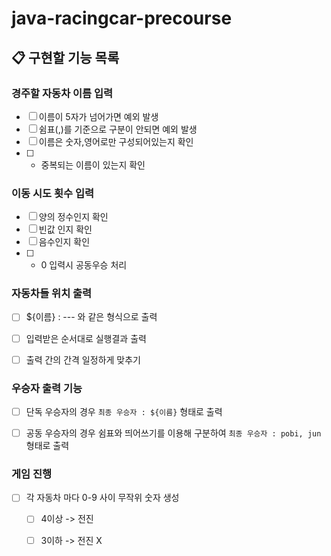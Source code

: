 # java-racingcar-precourse


## 📋 구현할 기능 목록
### 경주할 자동차 이름 입력
- [ ] 이름이 5자가 넘어가면 예외 발생
- [ ] 쉼표(,)를 기준으로 구분이 안되면 예외 발생
- [ ] 이름은 숫자,영어로만 구성되어있는지 확인
- [ ] + 중복되는 이름이 있는지 확인


### 이동 시도 횟수 입력
- [ ] 양의 정수인지 확인
- [ ] 빈값 인지 확인
- [ ] 음수인지 확인
- [ ]   + 0 입력시 공동우승 처리

### 자동차들 위치 출력
- [ ] ${이름} : --- 와 같은 형식으로 출력
- [ ] 입력받은 순서대로 실행결과 출력
- [ ] 출력 간의 간격 일정하게 맞추기


### 우승자 출력 기능
- [ ] 단독 우승자의 경우  `최종 우승자 : ${이름}` 형태로 출력
- [ ] 공동 우승자의 경우 쉼표와 띄어쓰기를 이용해 구분하여 `최종 우승자 : pobi, jun` 형태로 출력


### 게임 진행
- [ ] 각 자동차 마다 0-9 사이 무작위 숫자 생성
    - [ ] 4이상 -> 전진
    - [ ]  3이하 -> 전진 X 



